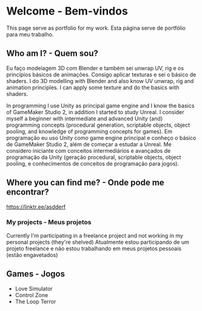 # Welcome - Bem-vindos
This page serve as portfolio for my work.
Esta página serve de portfólio para meu trabalho.

## Who am I? - Quem sou?
Eu faço modelagem 3D com Blender e também sei unwrap UV, rig e os princípios básicos de animações. Consigo aplicar texturas e sei o básico de shaders.
I do 3D modelling with Blender and also know UV unwrap, rig and animation principles. I can apply some texture and do the basics with shaders.

In programming I use Unity as principal game engine and I know the basics of GameMaker Studio 2, in addition I started to study Unreal. I consider myself a beginner with intermediate and advanced Unity (and) programming concepts (procedural generation, scriptable objects, object pooling, and knowledge of programming concepts for games).
Em programação eu uso Unity como game engine principal e conheço o básico de GameMaker Studio 2, além de começar a estudar a Unreal. Me considero iniciante com conceitos intermediários e avançados de programação da Unity (geração procedural, scriptable objects, object pooling, e conhecimentos de conceitos de programação para jogos).

## Where you can find me? - Onde pode me encontrar?
https://linktr.ee/asdderf

### My projects - Meus projetos
Currently I'm participating in a freelance project and not working in my personal projects (they're shelved)
Atualmente estou participando de um projeto freelance e não estou trabalhando em meus projetos pessoais (estão engavetados)

## Games - Jogos
- Love Simulator
- Control Zone
- The Loop Terror
